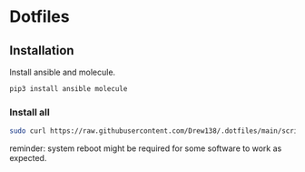 # Dotfiles

## Installation

Install ansible and molecule.

```bash
pip3 install ansible molecule
```

### Install all

```bash
sudo curl https://raw.githubusercontent.com/Drew138/.dotfiles/main/scripts/install.sh | bash
```

reminder: system reboot might be required for some software to work as expected.
